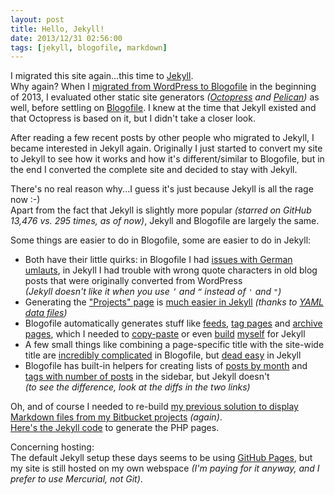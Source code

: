 ```yaml
---
layout: post
title: Hello, Jekyll!
date: 2013/12/31 02:56:00
tags: [jekyll, blogofile, markdown]
---
```


I migrated this site again...this time to [Jekyll](http://jekyllrb.com).  
Why again? When I [migrated from WordPress to Blogofile](/2013/01/29/switched-from-wordpress-to-blogofile/) in the beginning of 2013, I evaluated other static site generators *([Octopress](http://octopress.org/) and [Pelican](http://getpelican.com/))* as well, before settling on [Blogofile](http://blogofile.com). I knew at the time that Jekyll existed and that Octopress is based on it, but I didn't take a closer look.

After reading a few recent posts by other people who migrated to Jekyll, I became interested in Jekyll again. Originally I just started to convert my site to Jekyll to see how it works and how it's different/similar to Blogofile, but in the end I converted the complete site and decided to stay with Jekyll.

There's no real reason why...I guess it's just because Jekyll is all the rage now :-)  
Apart from the fact that Jekyll is slightly more popular *(starred on GitHub 13,476 vs. 295 times, as of now)*, Jekyll and Blogofile are largely the same.

Some things are easier to do in Blogofile, some are easier to do in Jekyll:

- Both have their little quirks: in Blogofile I had [issues with German umlauts](https://github.com/EnigmaCurry/blogofile/issues/141), in Jekyll I had trouble with wrong quote characters in old blog posts that were originally converted from WordPress  
*(Jekyll doesn't like it when you use `’` and `“` instead of `'` and `"`)*
- Generating the ["Projects" page](/projects/) is [much easier in Jekyll](https://github.com/christianspecht/blog/commit/9e65b9ac912b4492a530051a4bafd90c725546a8) *(thanks to [YAML data files](http://jekyllrb.com/docs/datafiles/))*
- Blogofile automatically generates stuff like [feeds](/feed/index.xml), [tag pages](/tags/) and [archive pages](/archive/), which I needed to [copy-paste](https://github.com/coyled/coyled.com) or even [build](https://github.com/christianspecht/blog/blob/ba6eedf09571f9d4bc1e0531b12a50d87e6d6bc9/src/tags/index.html) [myself](https://github.com/christianspecht/blog/blob/ba6eedf09571f9d4bc1e0531b12a50d87e6d6bc9/src/archive/index.html) for Jekyll
- A few small things like combining a page-specific title with the site-wide title are
[incredibly complicated](https://groups.google.com/forum/?fromgroups=#!topic/blogofile-discuss/4sKwQxtWywc) in Blogofile, but [dead easy](https://github.com/christianspecht/blog/commit/3eaa6af4e3b5b7cfb7d07ef5459b1a4bd8acc418) in Jekyll
- Blogofile has built-in helpers for creating lists of [posts by month](https://github.com/christianspecht/blog/commit/5a404d4d77d64653afd661d1cae521c15e4a2331#diff-447bcccac4c91994d26e8d28ab4d15308378a59534c453a4f722066fda822058) and [tags with number of posts](https://github.com/christianspecht/blog/commit/6675d3c27319c8347e62fd015d7bda56b7f2b74e#diff-447bcccac4c91994d26e8d28ab4d15308378a59534c453a4f722066fda822058) in the sidebar, but Jekyll doesn't  
*(to see the difference, look at the diffs in the two links)*

Oh, and of course I needed to re-build [my previous solution to display Markdown files from my Bitbucket projects](/2013/02/17/how-to-display-markdown-files-from-other-sites-this-time-in-blogofile/) *(again)*.  
[Here's the Jekyll code](https://github.com/christianspecht/blog/commit/a185a0b1e3c787c2e0411b58269df4cc8bc4ac61) to generate the PHP pages.

Concerning hosting:  
The default Jekyll setup these days seems to be using [GitHub Pages](http://pages.github.com/), but my site is still hosted on my own webspace *(I'm paying for it anyway, and I prefer to use Mercurial, not Git)*.